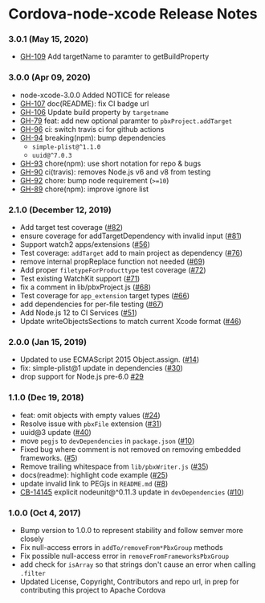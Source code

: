 <!--
#
# Licensed to the Apache Software Foundation (ASF) under one
# or more contributor license agreements.  See the NOTICE file
# distributed with this work for additional information
# regarding copyright ownership.  The ASF licenses this file
# to you under the Apache License, Version 2.0 (the
# "License"); you may not use this file except in compliance
# with the License.  You may obtain a copy of the License at
#
# http://www.apache.org/licenses/LICENSE-2.0
#
# Unless required by applicable law or agreed to in writing,
# software distributed under the License is distributed on an
# "AS IS" BASIS, WITHOUT WARRANTIES OR CONDITIONS OF ANY
#  KIND, either express or implied.  See the License for the
# specific language governing permissions and limitations
# under the License.
#
-->
# Cordova-node-xcode Release Notes

### 3.0.1 (May 15, 2020)

* [GH-109](https://github.com/apache/cordova-node-xcode/pull/109) Add targetName to paramter to getBuildProperty

### 3.0.0 (Apr 09, 2020)

* node-xcode-3.0.0 Added NOTICE for release
* [GH-107](https://github.com/apache/cordova-node-xcode/pull/107) doc(README): fix CI badge url
* [GH-106](https://github.com/apache/cordova-node-xcode/pull/106) Update build property by `targetname`
* [GH-79](https://github.com/apache/cordova-node-xcode/pull/79) feat: add new optional paramter to `pbxProject.addTarget`
* [GH-96](https://github.com/apache/cordova-node-xcode/pull/96) ci: switch travis ci for github actions
* [GH-94](https://github.com/apache/cordova-node-xcode/pull/94) breaking(npm): bump dependencies
  * `simple-plist@^1.1.0`
  * `uuid@^7.0.3`
* [GH-93](https://github.com/apache/cordova-node-xcode/pull/93) chore(npm): use short notation for repo & bugs
* [GH-90](https://github.com/apache/cordova-node-xcode/pull/90) ci(travis): removes Node.js v6 and v8 from testing
* [GH-92](https://github.com/apache/cordova-node-xcode/pull/92) chore: bump node requirement (`>=10`)
* [GH-89](https://github.com/apache/cordova-node-xcode/pull/89) chore(npm): improve ignore list

### 2.1.0 (December 12, 2019)
* Add target test coverage ([#82](https://github.com/apache/cordova-node-xcode/pull/82))
* ensure coverage for addTargetDependency with invalid input ([#81](https://github.com/apache/cordova-node-xcode/pull/81))
* Support watch2 apps/extensions ([#56](https://github.com/apache/cordova-node-xcode/pull/56))
* Test coverage: `addTarget` add to main project as dependency ([#76](https://github.com/apache/cordova-node-xcode/pull/76))
* remove internal propReplace function not needed ([#69](https://github.com/apache/cordova-node-xcode/pull/69))
* Add proper `filetypeForProducttype` test coverage ([#72](https://github.com/apache/cordova-node-xcode/pull/72))
* Test existing WatchKit support ([#71](https://github.com/apache/cordova-node-xcode/pull/71))
* fix a comment in lib/pbxProject.js ([#68](https://github.com/apache/cordova-node-xcode/pull/68))
* Test coverage for `app_extension` target types ([#66](https://github.com/apache/cordova-node-xcode/pull/66))
* add dependencies for per-file testing ([#67](https://github.com/apache/cordova-node-xcode/pull/67))
* Add Node.js 12 to CI Services ([#51](https://github.com/apache/cordova-node-xcode/pull/51))
* Update writeObjectsSections to match current Xcode format ([#46](https://github.com/apache/cordova-node-xcode/pull/46))

### 2.0.0 (Jan 15, 2019)
* Updated to use ECMAScript 2015 Object.assign. ([#14](https://github.com/apache/cordova-node-xcode/pull/14))
* fix: simple-plist@1 update in dependencies ([#30](https://github.com/apache/cordova-node-xcode/pull/30))
* drop support for Node.js pre-6.0 [#29](https://github.com/apache/cordova-node-xcode/pull/29)

### 1.1.0 (Dec 19, 2018)
* feat: omit objects with empty values ([#24](https://github.com/apache/cordova-node-xcode/pull/24))
* Resolve issue with `pbxFile` extension ([#31](https://github.com/apache/cordova-node-xcode/pull/31))
* uuid@3 update ([#40](https://github.com/apache/cordova-node-xcode/pull/40))
* move `pegjs` to `devDependencies` in `package.json` ([#10](https://github.com/apache/cordova-node-xcode/pull/10))
* Fixed bug where comment is not removed on removing embedded frameworks. ([#5](https://github.com/apache/cordova-node-xcode/pull/5))
* Remove trailing whitespace from `lib/pbxWriter.js` ([#35](https://github.com/apache/cordova-node-xcode/pull/35))
* docs(readme): highlight code example ([#25](https://github.com/apache/cordova-node-xcode/pull/25))
* update invalid link to PEGjs in `README.md` ([#8](https://github.com/apache/cordova-node-xcode/pull/8))
* [CB-14145](https://issues.apache.org/jira/browse/CB-14145) explicit nodeunit@^0.11.3 update in `devDependencies` ([#10](https://github.com/apache/cordova-node-xcode/pull/10))

### 1.0.0 (Oct 4, 2017)
* Bump version to 1.0.0 to represent stability and follow semver more closely
* Fix null-access errors in `addTo/removeFrom*PbxGroup` methods
* Fix possible null-access error in `removeFromFrameworksPbxGroup`
* add check for `isArray` so that strings don't cause an error when calling `.filter`
* Updated License, Copyright, Contributors and repo url, in prep for contributing this project to Apache Cordova

